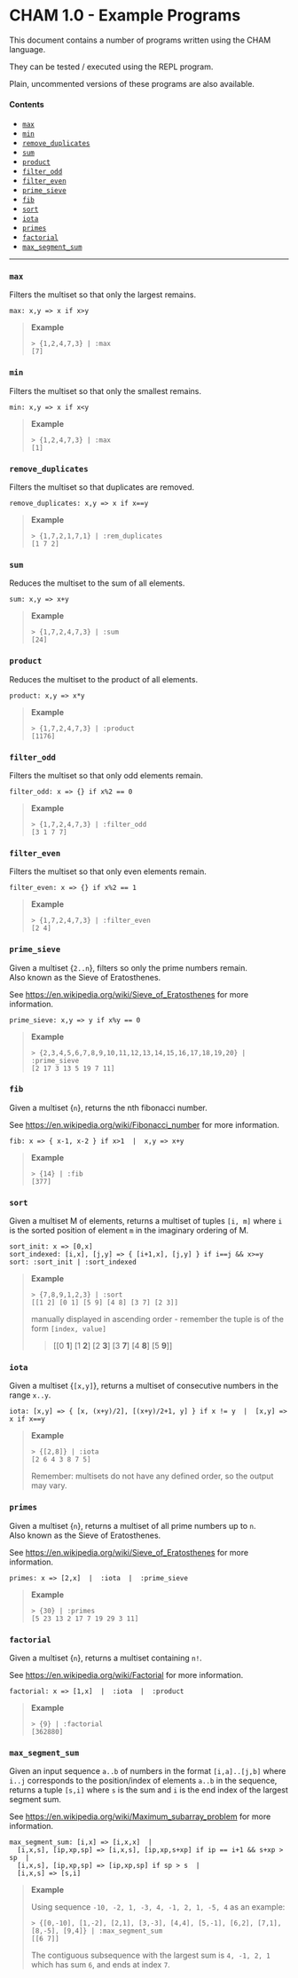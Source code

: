 # CHAM 1.0 - Example Programs

This document contains a number of programs written using the CHAM language.

They can be tested / executed using the REPL program.

Plain, uncommented versions of these programs are also available.

#### Contents
* [`max`](#max)
* [`min`](#min)
* [`remove_duplicates`](#remove_duplicates)
* [`sum`](#sum)
* [`product`](#product)
* [`filter_odd`](#filter_odd)
* [`filter_even`](#filter_even)
* [`prime_sieve`](#prime_sieve)
* [`fib`](#fib)
* [`sort`](#sort)
* [`iota`](#iota)
* [`primes`](#primes)
* [`factorial`](#factorial)
* [`max_segment_sum`](#max_segment_sum)

___

### `max`
Filters the multiset so that only the largest remains.
```
max: x,y => x if x>y
```

> **Example**
>
> ```
> > {1,2,4,7,3} | :max
> [7]
> ```

### `min`
Filters the multiset so that only the smallest remains.
```
min: x,y => x if x<y
```

> **Example**
>
> ```
> > {1,2,4,7,3} | :max
> [1]
> ```

### `remove_duplicates`
Filters the multiset so that duplicates are removed.
```
remove_duplicates: x,y => x if x==y
```

> **Example**
>
> ```
> > {1,7,2,1,7,1} | :rem_duplicates
> [1 7 2]
> ```

### `sum`
Reduces the multiset to the sum of all elements.
```
sum: x,y => x+y
```

> **Example**
>
> ```
> > {1,7,2,4,7,3} | :sum
> [24]
> ```

### `product`
Reduces the multiset to the product of all elements.
```
product: x,y => x*y
```

> **Example**
>
> ```
> > {1,7,2,4,7,3} | :product
> [1176]
> ```

### `filter_odd`
Filters the multiset so that only odd elements remain.
```
filter_odd: x => {} if x%2 == 0
```

> **Example**
>
> ```
> > {1,7,2,4,7,3} | :filter_odd
> [3 1 7 7]
> ```

### `filter_even`
Filters the multiset so that only even elements remain.
```
filter_even: x => {} if x%2 == 1
```

> **Example**
>
> ```
> > {1,7,2,4,7,3} | :filter_even
> [2 4]
> ```

### `prime_sieve`
Given a multiset {`2..n`}, filters so only the prime numbers remain.  
Also known as the Sieve of Eratosthenes.

See https://en.wikipedia.org/wiki/Sieve_of_Eratosthenes for more information.
```
prime_sieve: x,y => y if x%y == 0
```

> **Example**
>
> ```
> > {2,3,4,5,6,7,8,9,10,11,12,13,14,15,16,17,18,19,20} | :prime_sieve
> [2 17 3 13 5 19 7 11]
> ```

### `fib`
Given a multiset {`n`}, returns the nth fibonacci number.

See https://en.wikipedia.org/wiki/Fibonacci_number for more information.
```
fib: x => { x-1, x-2 } if x>1  |  x,y => x+y
```

> **Example**
>
> ```
> > {14} | :fib
> [377]
> ```

### `sort`
Given a multiset M of elements, returns a multiset of tuples `[i, m]` where `i` is the sorted position of element `m` in the imaginary ordering of M.
```
sort_init: x => [0,x]
sort_indexed: [i,x], [j,y] => { [i+1,x], [j,y] } if i==j && x>=y
sort: :sort_init | :sort_indexed
```

> **Example**
>
> ```
> > {7,8,9,1,2,3} | :sort
> [[1 2] [0 1] [5 9] [4 8] [3 7] [2 3]]
> ```
> manually displayed in ascending order - remember the tuple is of the form `[index, value]`
> 
> > [[0 **1**] [1 **2**] [2 **3**] [3 **7**] [4 **8**] [5 **9**]]

### `iota`
Given a multiset {`[x,y]`}, returns a multiset of consecutive numbers in the range `x..y`.
```
iota: [x,y] => { [x, (x+y)/2], [(x+y)/2+1, y] } if x != y  |  [x,y] => x if x==y
```

> **Example**
>
> ```
> > {[2,8]} | :iota
> [2 6 4 3 8 7 5]
> ```
> 
> Remember: multisets do not have any defined order, so the output may vary.

### `primes`
Given a multiset {`n`}, returns a multiset of all prime numbers up to `n`.  
Also known as the Sieve of Eratosthenes.

See https://en.wikipedia.org/wiki/Sieve_of_Eratosthenes for more information.
```
primes: x => [2,x]  |  :iota  |  :prime_sieve
```

> **Example**
>
> ```
> > {30} | :primes
> [5 23 13 2 17 7 19 29 3 11]
> ```

### `factorial`
Given a multiset {`n`}, returns a multiset containing `n!`.

See https://en.wikipedia.org/wiki/Factorial for more information.
```
factorial: x => [1,x]  |  :iota  |  :product
```

> **Example**
>
> ```
> > {9} | :factorial
> [362880]
> ```

### `max_segment_sum`
Given an input sequence `a..b` of numbers in the format `[i,a]..[j,b]` where `i..j` corresponds to the position/index of elements `a..b` in the sequence, returns a tuple `[s,i]` where `s` is the sum and `i` is the end index of the largest segment sum.

See https://en.wikipedia.org/wiki/Maximum_subarray_problem for more information.
```
max_segment_sum: [i,x] => [i,x,x]  |
  [i,x,s], [ip,xp,sp] => [i,x,s], [ip,xp,s+xp] if ip == i+1 && s+xp > sp  |
  [i,x,s], [ip,xp,sp] => [ip,xp,sp] if sp > s  |
  [i,x,s] => [s,i]
```

> **Example**
> 
> Using sequence `-10, -2, 1, -3, 4, -1, 2, 1, -5, 4` as an example:
> 
> ```
> > {[0,-10], [1,-2], [2,1], [3,-3], [4,4], [5,-1], [6,2], [7,1], [8,-5], [9,4]} | :max_segment_sum
> [[6 7]]
> ```
> 
> The contiguous subsequence with the largest sum is `4, -1, 2, 1` which has sum `6`, and ends at index `7`.
